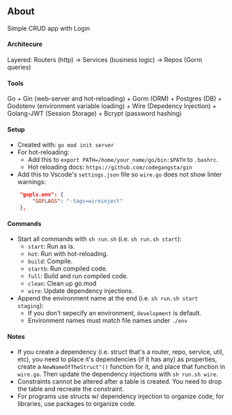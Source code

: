 ## About
Simple CRUD app with Login


#### Architecure
Layered: Routers (http) -> Services (business logic) -> Repos (Gorm queries) 


#### Tools
Go + Gin (web-server and hot-reloading) + Gorm (ORM) + Postgres (DB) + Godotenv (environment variable loading) + Wire (Depedency Injection) + Golang-JWT (Session Storage) + Bcrypt (password hashing)


#### Setup
- Created with: `go mod init server`
- For hot-reloading:
    - Add this to `export PATH=/home/your_name/go/bin:$PATH` to `.bashrc`.
    - Hot reloading docs: `https://github.com/codegangsta/gin`
- Add this to Vscode's `settings.json` file so `wire.go` does not show linter warnings:
```JSON
    "gopls.env": {
        "GOFLAGS": "-tags=wireinject"
    },
```


#### Commands
- Start all commands with `sh run.sh` (i.e. `sh run.sh start`):
    - `start`: Run as is.
    - `hot`: Run with hot-reloading.
    - `build`: Compile.
    - `startb`: Run compiled code.
    - `full`: Build and run compiled code.
    - `clean`: Clean up go.mod
    - `wire`: Update dependency injections.
- Append the environment name at the end (i.e. `sh run.sh start staging`):
    - If you don't sepecify an environment, `development` is default.
    - Environment names must match file names under `./env`


#### Notes
- If you create a dependency (i.e. struct that's a router, repo, service, util, etc), you need to place it's dependencies (if it has any) as properties, create a `NewNameOfTheStruct"()` function for it, and place that function in `wire.go`. Then update the dependency injections with `sh run.sh wire`.
- Constraints cannot be altered after a table is created. You need to drop the table and recreate the constraint.
- For programs use structs w/ dependency injection to organize code, for libraries, use packages to organize code.
